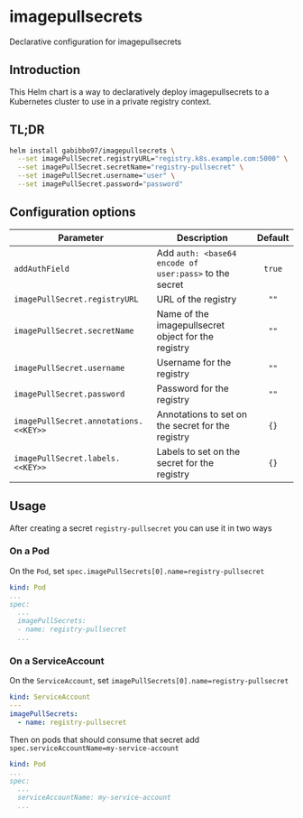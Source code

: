 # imagepullsecrets

Declarative configuration for imagepullsecrets

## Introduction

This Helm chart is a way to declaratively deploy imagepullsecrets to a Kubernetes cluster to use in a private registry context.

## TL;DR

```bash
helm install gabibbo97/imagepullsecrets \
  --set imagePullSecret.registryURL="registry.k8s.example.com:5000" \
  --set imagePullSecret.secretName="registry-pullsecret" \
  --set imagePullSecret.username="user" \
  --set imagePullSecret.password="password"
```

## Configuration options

| Parameter                             | Description                                            | Default |
| ------------------------------------- | ------------------------------------------------------ | :-----: |
| `addAuthField`                        | Add `auth: <base64 encode of user:pass>` to the secret | `true`  |
| `imagePullSecret.registryURL`         | URL of the registry                                    |  `""`   |
| `imagePullSecret.secretName`          | Name of the imagepullsecret object for the registry    |  `""`   |
| `imagePullSecret.username`            | Username for the registry                              |  `""`   |
| `imagePullSecret.password`            | Password for the registry                              |  `""`   |
| `imagePullSecret.annotations.<<KEY>>` | Annotations to set on the secret for the registry      |  `{}`   |
| `imagePullSecret.labels.<<KEY>>`      | Labels to set on the secret for the registry           |  `{}`   |

## Usage

After creating a secret `registry-pullsecret` you can use it in two ways

### On a Pod

On the `Pod`, set `spec.imagePullSecrets[0].name=registry-pullsecret`

```yaml
kind: Pod
...
spec:
  ...
  imagePullSecrets:
  - name: registry-pullsecret
  ...
```

### On a ServiceAccount

On the `ServiceAccount`, set `imagePullSecrets[0].name=registry-pullsecret`

```yaml
kind: ServiceAccount
---
imagePullSecrets:
  - name: registry-pullsecret
```

Then on pods that should consume that secret add `spec.serviceAccountName=my-service-account`

```yaml
kind: Pod
...
spec:
  ...
  serviceAccountName: my-service-account
  ...
```
